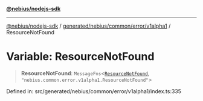 [**@nebius/nodejs-sdk**](../../../../../../README.md)

***

[@nebius/nodejs-sdk](../../../../../../README.md) / [generated/nebius/common/error/v1alpha1](../README.md) / ResourceNotFound

# Variable: ResourceNotFound

> **ResourceNotFound**: `MessageFns`\<[`ResourceNotFound`](../interfaces/ResourceNotFound.md), `"nebius.common.error.v1alpha1.ResourceNotFound"`\>

Defined in: src/generated/nebius/common/error/v1alpha1/index.ts:335
